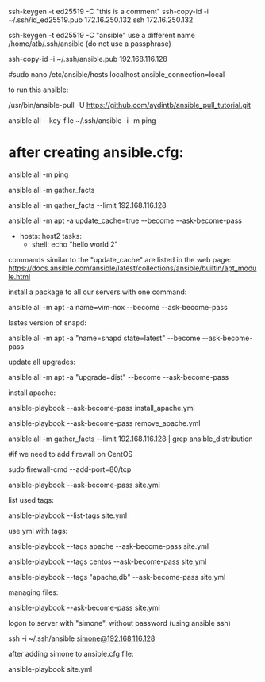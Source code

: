 
ssh-keygen -t ed25519 -C "this is a comment"
ssh-copy-id -i ~/.ssh/id_ed25519.pub 172.16.250.132
ssh 172.16.250.132

ssh-keygen -t ed25519 -C "ansible"
     use a different name  /home/atb/.ssh/ansible
   (do not use a passphrase)


ssh-copy-id -i ~/.ssh/ansible.pub 192.168.116.128


#sudo nano /etc/ansible/hosts
localhost ansible_connection=local


to run this ansible:

/usr/bin/ansible-pull -U https://github.com/aydintb/ansible_pull_tutorial.git



ansible all --key-file ~/.ssh/ansible -i -m ping


# after creating ansible.cfg:
ansible all -m ping

ansible all -m gather_facts

ansible all -m gather_facts --limit 192.168.116.128

ansible all -m apt -a update_cache=true --become --ask-become-pass


- hosts: host2
  tasks:
    - shell: echo "hello world 2"


commands similar to the "update_cache" are listed in the web page:
https://docs.ansible.com/ansible/latest/collections/ansible/builtin/apt_module.html

install a package to all our servers with one command:

ansible all -m apt -a name=vim-nox --become --ask-become-pass

lastes version of snapd:

ansible all -m apt -a "name=snapd state=latest" --become --ask-become-pass


update all upgrades:

ansible all -m apt -a "upgrade=dist" --become --ask-become-pass


install apache:

ansible-playbook --ask-become-pass install_apache.yml

ansible-playbook --ask-become-pass remove_apache.yml


ansible all -m gather_facts --limit 192.168.116.128 | grep ansible_distribution

#if we need to add firewall on CentOS

sudo firewall-cmd --add-port=80/tcp

ansible-playbook --ask-become-pass site.yml

list used tags:

ansible-playbook --list-tags site.yml



use yml with tags:

ansible-playbook --tags apache --ask-become-pass site.yml

ansible-playbook --tags centos --ask-become-pass site.yml

ansible-playbook --tags "apache,db" --ask-become-pass site.yml


managing files:

ansible-playbook --ask-become-pass site.yml


logon to server with "simone", without password (using ansible ssh)

ssh -i ~/.ssh/ansible simone@192.168.116.128

after adding simone to ansible.cfg file:

ansible-playbook site.yml



